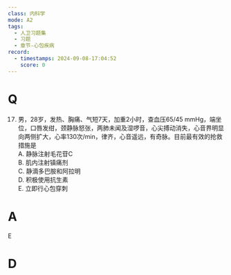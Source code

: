 ```yaml
---
class: 内科学
mode: A2
tags:
  - 人卫习题集
  - 习题
  - 章节-心包疾病
record:
  - timestamps: 2024-09-08-17:04:52
    score: 0
---
```


# Q
17. 男，28岁，发热、胸痛、气短7天，加重2小时，查血压65/45 mmHg，端坐位，口唇发绀，颈静脉怒张，两肺未闻及湿啰音，心尖搏动消失，心音界明显向两侧扩大，心率130次/min，律齐，心音遥远，有奇脉。目前最有效的抢救措施是  
A. 静脉注射毛花苷C  
B. 肌内注射镇痛剂  
C. 静滴多巴胺和阿拉明  
D. 积极使用抗生素  
E. 立即行心包穿刺  
# A
E
# D
